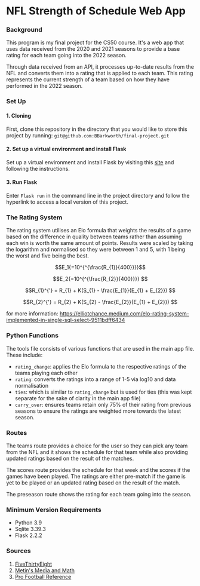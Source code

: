 # NFL Strength of Schedule Web App
### **Background**
This program is my final project for the CS50 course. It's a web app that uses data received from the 2020 and 2021 seasons to provide a base rating for each team going into the 2022 season. 

Through data received from an API, it processes up-to-date results from the NFL and converts them into a rating that is applied to each team. This rating represents the current strength of a team based on how they have performed in the 2022 season.

### **Set Up**
#### 1. Cloning
First, clone this repository in the directory that you would like to store this project by running: 
`git@github.com:BBarkworth/final-project.git`

#### 2. Set up a virtual environment and install Flask
Set up a virtual environment and install Flask by visiting this [site](https://flask.palletsprojects.com/en/2.2.x/installation/#install-flask) and following the instructions.

#### 3. Run Flask
Enter `Flask run` in the command line in the project directory and follow the hyperlink to access a local version of this project.

### **The Rating System**
The rating system utilises an Elo formula that weights the results of a game based on the difference in quality between teams rather than assuming each win is worth the same amount of points. 
Results were scaled by taking the logarithm and normalised so they were between 1 and 5, with 1 being the worst and five being the best.

```math
E_1{=10^{^{\frac{R_{1}}{400}}}}
```
```math
E_2{=10^{^{\frac{R_{2}}{400}}}} 
```
```math
R_{1}^{'} = R_{1} + K(S_{1} - \frac{E_{1}}{E_{1} + E_{2}}) 
```
```math
R_{2}^{'} = R_{2} + K(S_{2} - \frac{E_{2}}{E_{1} + E_{2}}) 
```
for more information: https://elliotchance.medium.com/elo-rating-system-implemented-in-single-sql-select-9511bdff6434

### **Python Functions**
The tools file consists of various functions that are used in the main app file. 
These include:
* `rating_change`: applies the Elo formula to the respective ratings of the teams playing each other
* `rating`: converts the ratings into a range of 1-5 via log10 and data normalisation
* `ties`: which is similar to `rating_change` but is used for ties (this was kept separate for the sake of clarity in the main app file)
* `carry_over`: ensures teams retain only 75% of their rating from previous seasons to ensure the ratings are weighted more towards the latest season.

### **Routes**
The teams route provides a choice for the user so they can pick any team from the NFL and it shows the schedule for that team while also providing updated ratings based on the result of the matches.

The scores route provides the schedule for that week and the scores if the games have been played. The ratings are either pre-match if the game is yet to be played or an updated rating based on the result of the match. 		

The preseason route shows the rating for each team going into the season.

### **Minimum Version Requirements**
* Python 3.9
* Sqlite 3.39.3
* Flask 2.2.2

### **Sources**
1. [FiveThirtyEight](https://fivethirtyeight.com/features/how-we-calculate-nba-elo-ratings/)
2. [Metin's Media and Math](https://metinmediamath.wordpress.com/2013/11/27/how-to-calculate-the-elo-rating-including-example/comment-page-2/)
3. [Pro Football Reference](https://www.pro-football-reference.com/)
